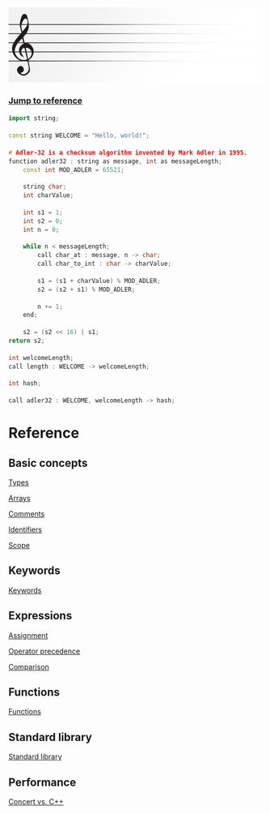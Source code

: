 ![Concert Header Image](https://raw.githubusercontent.com/puckowski/concert/master/Concert_Header.png)

### [Jump to reference](#referenceStart)

```cpp
import string;

const string WELCOME = "Hello, world!";

# Adler-32 is a checksum algorithm invented by Mark Adler in 1995.
function adler32 : string as message, int as messageLength;
    const int MOD_ADLER = 65521;

    string char;
    int charValue;
  
    int s1 = 1;
    int s2 = 0;
    int n = 0;
  
    while n < messageLength;
        call char_at : message, n -> char;
        call char_to_int : char -> charValue;
    
        s1 = (s1 + charValue) % MOD_ADLER;
        s2 = (s2 + s1) % MOD_ADLER;
    
        n += 1;
    end;
  
    s2 = (s2 << 16) | s1;
return s2;

int welcomeLength;
call length : WELCOME -> welcomeLength;

int hash;

call adler32 : WELCOME, welcomeLength -> hash;
```

# <a id="referenceStart"></a>Reference

## Basic concepts

[Types](types.md)

[Arrays](arrays.md)

[Comments](commands.md)

[Identifiers](identifiers.md)

[Scope](scope.md)

## Keywords

[Keywords](keywords.md)

## Expressions

[Assignment](assignment.md)

[Operator precedence](operator_precedence.md)

[Comparison](comparison.md)

## Functions

[Functions](functions.md)

## Standard library

[Standard library](standard_library.md)

## Performance

[Concert vs. C++](performance_cpp.md)
